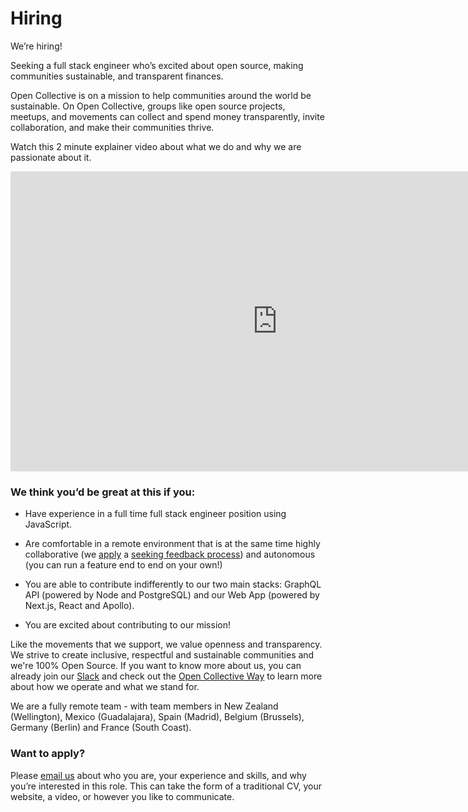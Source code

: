# Hiring

We’re hiring! 
 
Seeking a full stack engineer who’s excited about open source, making communities sustainable, and transparent finances.  

Open Collective is on a mission to help communities around the world be sustainable. On Open Collective, groups like open source projects, meetups, and movements can collect and spend money transparently, invite collaboration, and make their communities thrive. 

Watch this 2 minute explainer video about what we do and why we are passionate about it. 

<iframe src="https://www.youtube.com/embed/IBU5fSILAe8?wmode=opaque&amp;enablejsapi=1" scrolling="no" width="854" height="480" frameborder="0"></iframe>  

### We think you’d be great at this if you: 

 - Have experience in a full time full stack engineer position using JavaScript.
 
 - Are comfortable in a remote environment that is at the same time highly collaborative (we [apply](https://github.com/opencollective/opencollective/issues/2267) a [seeking feedback process](http://www.reinventingorganizationswiki.com/Decision_Making)) and autonomous (you can run a feature end to end on your own!) 
 
 - You are able to contribute indifferently to our two main stacks:  GraphQL API (powered by Node and PostgreSQL) and our Web App (powered by Next.js, React and Apollo).
 
 - You are excited about contributing to our mission! 

Like the movements that we support, we value openness and transparency. We strive to create inclusive, respectful and sustainable communities and we're 100% Open Source. If you want to know more about us, you can already join our [Slack](https://slack.opencollective.com) and check out the [Open Collective Way](https://docs.opencollective.com/help/the-open-collective-way) to learn more about how we operate and what we stand for.

We are a fully remote team - with team members in New Zealand (Wellington), Mexico (Guadalajara), Spain (Madrid), Belgium (Brussels), Germany (Berlin) and France (South Coast).

### Want to apply?

Please [email us](mailto:hello@opencollective.com) about who you are, your experience and skills, and why you’re interested in this role. This can take the form of a traditional CV, your website, a video, or however you like to communicate.
